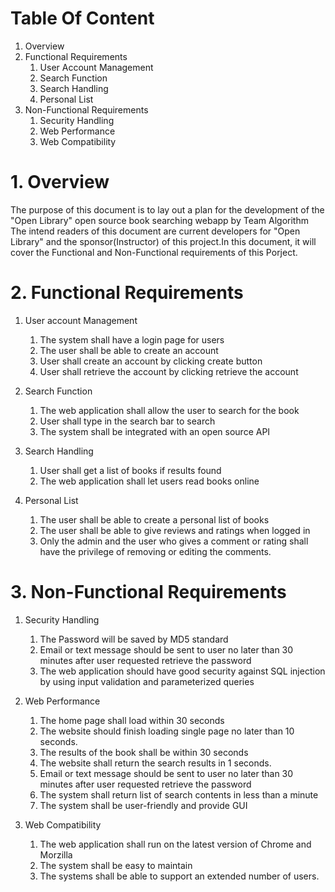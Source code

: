 # Table Of Content
1. Overview
2. Functional Requirements
	1. User Account Management
	2. Search Function
	3. Search Handling
	4. Personal List
3. Non-Functional Requirements
	1. Security Handling
	2. Web Performance
	3. Web Compatibility

# 1. Overview

The purpose of this document is to lay out a plan for the development of the "Open Library" open source book searching webapp by Team Algorithm
The intend readers of this document are current developers for "Open Library" and the sponsor(Instructor) of this project.In this document, it will cover the Functional and Non-Functional requirements of this Porject.

# 2. Functional Requirements

1. User account Management
	1. The system shall have a login page for users 
	2. The user shall be able to create an account 
    3. User shall create an account by clicking create button
    4. User shall retrieve the account by clicking retrieve the account 

2. Search Function
	1. The web application shall allow the user to search for the book
	2. User shall type in the search bar to search
	3. The system shall be integrated with an open source API
	
3. Search Handling
	1. User shall get a list of books if results found
	2. The web application shall let users read books online
	
	
4. Personal List
	1. The user shall be able to create a personal list of books
	2. The user shall be able to give reviews and ratings when logged in
	3. Only the admin and the user who gives a comment or rating shall have the privilege of removing or editing the comments.

# 3. Non-Functional Requirements
1. Security Handling
	1. The Password will be saved by MD5 standard
	2. Email or text message should be sent to user no later than 30 minutes after user requested retrieve the password
	3. The web application should have good security against SQL injection by using input validation and parameterized queries
	
2. Web Performance
	1. The home page shall load within 30 seconds
	2. The website should finish loading single page no later than 10 seconds.
	3. The results of the book shall be within 30 seconds
	4. The website shall return the search results in 1 seconds.
	5. Email or text message should be sent to user no later than 30 minutes after user requested retrieve the password
	6. The system shall return list of search contents in less than a minute
	7. The system shall be user-friendly and provide GUI
	
3. Web Compatibility
	1. The web application shall run on the latest version of Chrome and Morzilla
	2. The system shall be easy to maintain 
	3. The systems shall be able to support an extended number of users.
